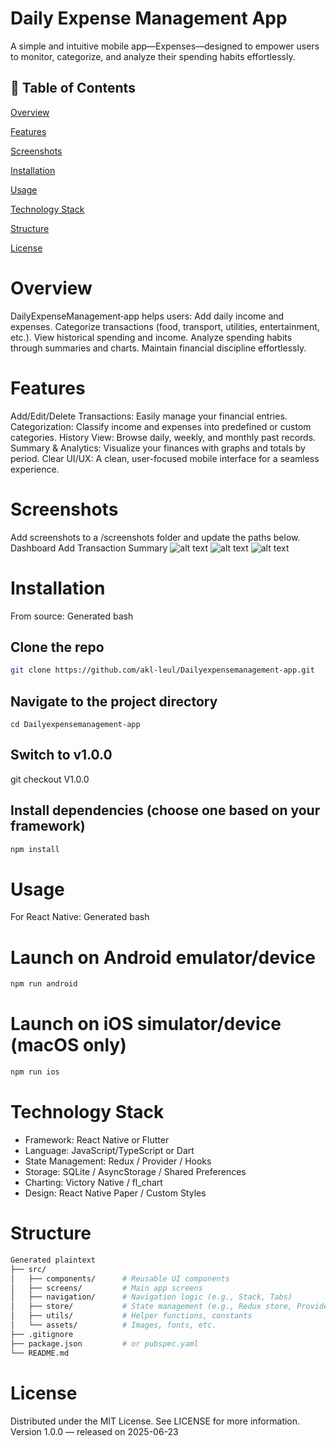 # Daily Expense Management App

A simple and intuitive mobile app—Expenses—designed to empower users to monitor, categorize, and analyze their spending habits effortlessly.

## 📌 Table of Contents

[Overview](#overview)

[Features](#features)

[Screenshots](#screenshots)

[Installation](#installation)

[Usage](#usage)

[Technology Stack](#technology-stack)

[Structure](#structure) 

[License](#license)


# Overview
DailyExpenseManagement‑app helps users:
Add daily income and expenses.
Categorize transactions (food, transport, utilities, entertainment, etc.).
View historical spending and income.
Analyze spending habits through summaries and charts.
Maintain financial discipline effortlessly.


# Features
Add/Edit/Delete Transactions: Easily manage your financial entries.
Categorization: Classify income and expenses into predefined or custom categories.
History View: Browse daily, weekly, and monthly past records.
Summary & Analytics: Visualize your finances with graphs and totals by period.
Clear UI/UX: A clean, user-focused mobile interface for a seamless experience.

# Screenshots
Add screenshots to a /screenshots folder and update the paths below.
Dashboard	Add Transaction	Summary
![alt text](screenshots/dashboard.png)
![alt text](screenshots/add-transaction.png)
![alt text](screenshots/summary.png)

# Installation
From source:
Generated bash
## Clone the repo
```bash
git clone https://github.com/akl-leul/Dailyexpensemanagement-app.git
```
## Navigate to the project directory

```cd
cd Dailyexpensemanagement-app
```

## Switch to v1.0.0
git checkout V1.0.0

## Install dependencies (choose one based on your framework)

```bash
npm install
```


# Usage
For React Native:
Generated bash
# Launch on Android emulator/device

```bash
npm run android
```

# Launch on iOS simulator/device (macOS only)

```bash
npm run ios
```

# Technology Stack
- Framework: React Native or Flutter
- Language: JavaScript/TypeScript or Dart
- State Management: Redux / Provider / Hooks
- Storage: SQLite / AsyncStorage / Shared Preferences
- Charting: Victory Native / fl_chart
- Design: React Native Paper / Custom Styles

# Structure
```bash
Generated plaintext
├── src/
│   ├── components/      # Reusable UI components
│   ├── screens/         # Main app screens
│   ├── navigation/      # Navigation logic (e.g., Stack, Tabs)
│   ├── store/           # State management (e.g., Redux store, Providers)
│   ├── utils/           # Helper functions, constants
│   └── assets/          # Images, fonts, etc.
├── .gitignore
├── package.json         # or pubspec.yaml
└── README.md
```

 
# License
Distributed under the MIT License. See LICENSE for more information.
Version 1.0.0 — released on 2025-06-23
